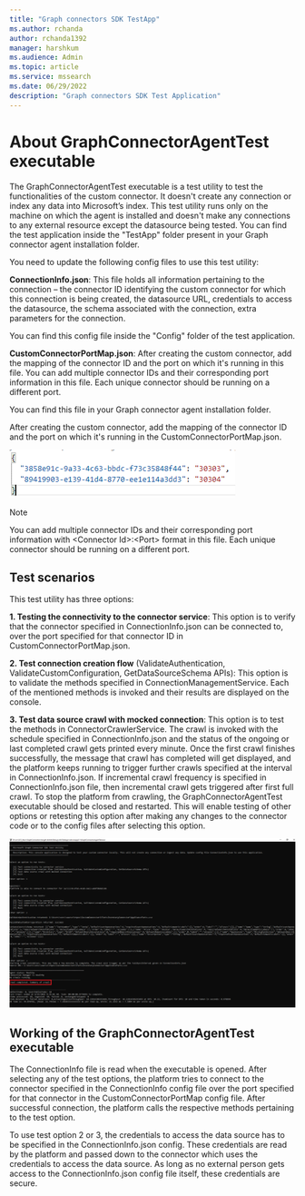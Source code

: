 ```yaml
---
title: "Graph connectors SDK TestApp"
ms.author: rchanda
author: rchanda1392
manager: harshkum
ms.audience: Admin
ms.topic: article
ms.service: mssearch
ms.date: 06/29/2022
description: "Graph connectors SDK Test Application"
---
```


# About GraphConnectorAgentTest executable

The GraphConnectorAgentTest executable is a test utility to test the functionalities of the custom connector.
It doesn't create any connection or index any data into Microsoft’s index. This test utility runs only on the machine on which the agent is installed and doesn't make any connections to any external resource except the datasource being tested.
You can find the test application inside the "TestApp" folder present in your Graph connector agent installation folder.

You need to update the following config files to use this test utility:

**ConnectionInfo.json**: This file holds all information pertaining to the connection – the connector ID identifying the custom connector for which this connection is being created, the datasource URL, credentials to access the datasource, the schema associated with the connection, extra parameters for the connection.

You can find this config file inside the "Config" folder of the test application.

**CustomConnectorPortMap.json**: After creating the custom connector, add the mapping of the connector ID and the port on which it's running in this file. You can add multiple connector IDs and their corresponding port information in this file. Each unique connector should be running on a different port.

You can find this file in your Graph connector agent installation folder.

After creating the custom connector, add the mapping of the connector ID and the port on which it's running in the CustomConnectorPortMap.json.

![Port mapping graphics](media/connectors-sdk/port.png)

>[!Note]
>You can add multiple connector IDs and their corresponding port information with \<Connector Id>:\<Port> format in this file. Each unique connector should be running on a different port.

## Test scenarios

This test utility has three options:

**1. Testing the connectivity to the connector service**: This option is to verify that the connector specified in ConnectionInfo.json can be connected to, over the port specified for that connector ID in CustomConnectorPortMap.json.

**2. Test connection creation flow** (ValidateAuthentication, ValidateCustomConfiguration, GetDataSourceSchema APIs): This option is to validate the methods specified in ConnectionManagementService. Each of the mentioned methods is invoked and their results are displayed on the console.

**3. Test data source crawl with mocked connection**: This option is to test the methods in ConnectorCrawlerService. The crawl is invoked with the schedule specified in ConnectionInfo.json and the status of the ongoing or last completed crawl gets printed every minute. Once the first crawl finishes successfully, the message that crawl has completed will get displayed, and the platform keeps running to trigger further crawls specified at the interval in ConnectionInfo.json. If incremental crawl frequency is specified in ConnectionInfo.json file, then incremental crawl gets triggered after first full crawl. To stop the platform from crawling, the GraphConnectorAgentTest executable should be closed and restarted. This will enable testing of other options or retesting this option after making any changes to the connector code or to the config files after selecting this option.

![Crawl testing](media/connectors-sdk/testcomplete.png)

## Working of the GraphConnectorAgentTest executable

The ConnectionInfo file is read when the executable is opened. After selecting any of the test options, the platform tries to connect to the connector specified in the ConnectionInfo config file over the port specified for that connector in the CustomConnectorPortMap config file. After successful connection, the platform calls the respective methods pertaining to the test option.

To use test option 2 or 3, the credentials to access the data source has to be specified in the ConnectionInfo.json config. These credentials are read by the platform and passed down to the connector which uses the credentials to access the data source. As long as no external person gets access to the ConnectionInfo.json config file itself, these credentials are secure.
